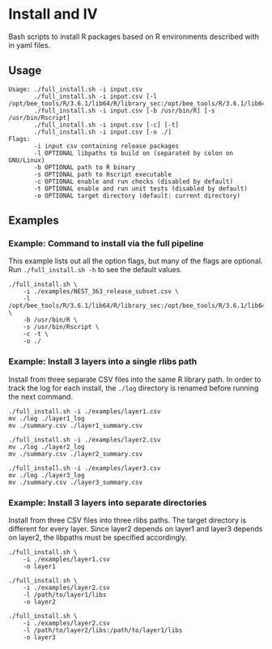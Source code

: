 # Install and IV

Bash scripts to install R packages based on R environments described with in yaml files.

## Usage

```
Usage: ./full_install.sh -i input.csv
       ./full_install.sh -i input.csv [-l /opt/bee_tools/R/3.6.1/lib64/R/library_sec:/opt/bee_tools/R/3.6.1/lib64/R/library]
       ./full_install.sh -i input.csv [-b /usr/bin/R] [-s /usr/bin/Rscript]
       ./full_install.sh -i input.csv [-c] [-t]
       ./full_install.sh -i input.csv [-o ./]
Flags: 
       -i input csv containing release packages
       -l OPTIONAL libpaths to build on (separated by colon on GNU/Linux)
       -b OPTIONAL path to R binary
       -s OPTIONAL path to Rscript executable
       -c OPTIONAL enable and run checks (disabled by default)
       -t OPTIONAL enable and run unit tests (disabled by default)
       -o OPTIONAL target directory (default: current directory)
```

## Examples

### Example: Command to install via the full pipeline

This example lists out all the option flags, but many of the flags are optional. Run `./full_install.sh -h` to see the default values.

```
./full_install.sh \
    -i ./examples/NEST_363_release_subset.csv \
    -l /opt/bee_tools/R/3.6.1/lib64/R/library_sec:/opt/bee_tools/R/3.6.1/lib64/R/library \
    -b /usr/bin/R \
    -s /usr/bin/Rscript \
    -c -t \
    -o ./
```

### Example: Install 3 layers into a single rlibs path

Install from three separate CSV files into the same R library path. In order to track the log for each install, the `./log` directory is renamed before running the next command.

```
./full_install.sh -i ./examples/layer1.csv
mv ./log ./layer1_log
mv ./summary.csv ./layer1_summary.csv

./full_install.sh -i ./examples/layer2.csv
mv ./log ./layer2_log
mv ./summary.csv ./layer2_summary.csv

./full_install.sh -i ./examples/layer3.csv
mv ./log ./layer3_log
mv ./summary.csv ./layer3_summary.csv
```

### Example: Install 3 layers into separate directories

Install from three CSV files into three rlibs paths. The target directory is different for every layer. Since layer2 depends on layer1 and layer3 depends on layer2, the libpaths must be specified accordingly.

```
./full_install.sh \
    -i ./examples/layer1.csv
    -o layer1 

./full_install.sh \
    -i ./examples/layer2.csv
    -l /path/to/layer1/libs
    -o layer2 

./full_install.sh \
    -i ./examples/layer2.csv
    -l /path/to/layer2/libs:/path/to/layer1/libs
    -o layer3 
```

